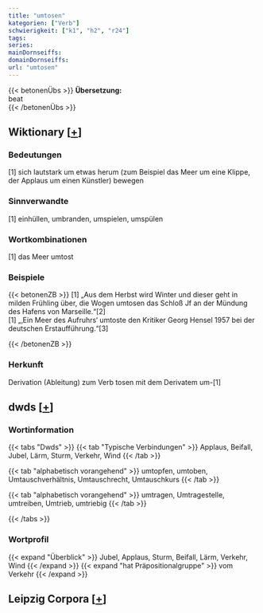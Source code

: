 ```yaml
---
title: "umtosen"
kategorien: ["Verb"]
schwierigkeit: ["k1", "h2", "r24"]
tags:
series:
mainDornseiffs:
domainDornseiffs:
url: "umtosen"
---
```


{{< betonenÜbs >}}
**Übersetzung:**  
beat  
{{< /betonenÜbs >}}

## Wiktionary [[+](https://de.wiktionary.org/wiki/umtosen)]

### Bedeutungen
[1] sich lautstark um etwas herum (zum Beispiel das Meer um eine Klippe, der Applaus um einen Künstler) bewegen  

### Sinnverwandte
[1] einhüllen, umbranden, umspielen, umspülen  

### Wortkombinationen
[1] das Meer umtost  

### Beispiele
{{< betonenZB >}}
[1] „Aus dem Herbst wird Winter und dieser geht in milden Frühling über, die Wogen umtosen das Schloß Jf an der Mündung des Hafens von Marseille.“[2]  
[1] „‚Ein Meer des Aufruhrs‘ umtoste den Kritiker Georg Hensel 1957 bei der deutschen Erstaufführung.“[3]  

{{< /betonenZB >}}
### Herkunft
Derivation (Ableitung) zum Verb tosen mit dem Derivatem um-[1]  



## dwds [[+](https://www.dwds.de/wb/umtosen)]

### Wortinformation
{{< tabs "Dwds" >}}
{{< tab "Typische Verbindungen" >}}
Applaus, Beifall, Jubel, Lärm, Sturm, Verkehr, Wind
{{< /tab >}}

{{< tab "alphabetisch vorangehend" >}}
umtopfen, umtoben, Umtauschverhältnis, Umtauschrecht, Umtauschkurs
{{< /tab >}}

{{< tab "alphabetisch vorangehend" >}}
umtragen, Umtragestelle, umtreiben, Umtrieb, umtriebig
{{< /tab >}}

{{< /tabs >}}

### Wortprofil
{{< expand "Überblick" >}} Jubel, Applaus, Sturm, Beifall, Lärm, Verkehr, Wind {{< /expand >}}
{{< expand "hat Präpositionalgruppe" >}} vom Verkehr {{< /expand >}}

## Leipzig Corpora [[+](https://corpora.uni-leipzig.de/en/res?word=umtosen&corpusId=deu_newscrawl-public_2018)]

